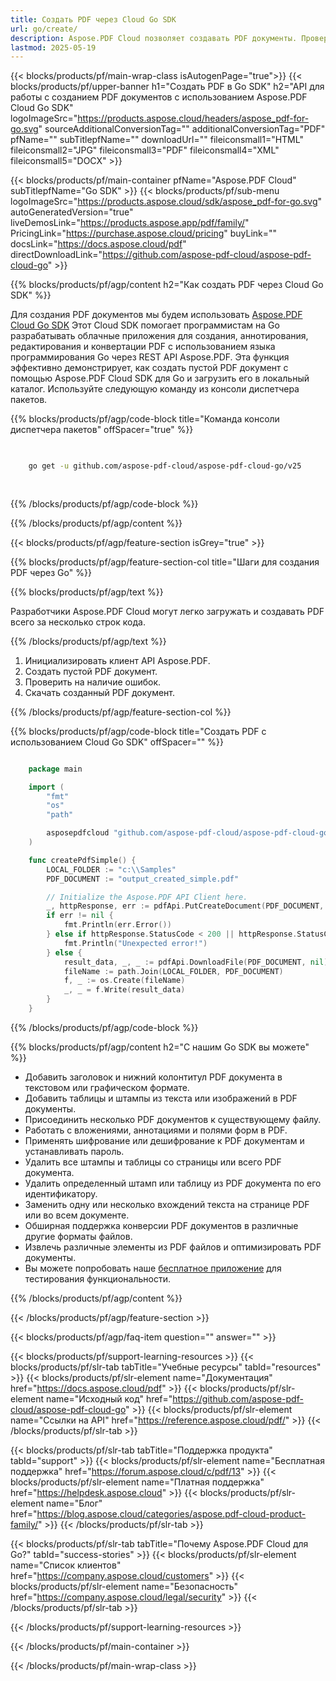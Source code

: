 ```yaml
---
title: Создать PDF через Cloud Go SDK
url: go/create/
description: Aspose.PDF Cloud позволяет создавать PDF документы. Проверьте исходный код на Go для создания PDF файла.
lastmod: 2025-05-19
---
```


{{< blocks/products/pf/main-wrap-class isAutogenPage="true">}}
{{< blocks/products/pf/upper-banner h1="Создать PDF в Go SDK" h2="API для работы с созданием PDF документов с использованием Aspose.PDF Cloud Go SDK" logoImageSrc="https://products.aspose.cloud/headers/aspose_pdf-for-go.svg" sourceAdditionalConversionTag="" additionalConversionTag="PDF" pfName="" subTitlepfName="" downloadUrl="" fileiconsmall1="HTML" fileiconsmall2="JPG" fileiconsmall3="PDF" fileiconsmall4="XML" fileiconsmall5="DOCX" >}}

{{< blocks/products/pf/main-container pfName="Aspose.PDF Cloud" subTitlepfName="Go SDK" >}}
{{< blocks/products/pf/sub-menu logoImageSrc="https://products.aspose.cloud/sdk/aspose_pdf-for-go.svg"
autoGeneratedVersion="true"
liveDemosLink="https://products.aspose.app/pdf/family/" PricingLink="https://purchase.aspose.cloud/pricing" buyLink="" docsLink="https://docs.aspose.cloud/pdf"  directDownloadLink="https://github.com/aspose-pdf-cloud/aspose-pdf-cloud-go" >}}

{{% blocks/products/pf/agp/content h2="Как создать PDF через Cloud Go SDK" %}}

Для создания PDF документов мы будем использовать
[Aspose.PDF Cloud Go SDK](https://products.aspose.cloud/pdf/go/)
Этот Cloud SDK помогает программистам на Go разрабатывать облачные приложения для создания, аннотирования, редактирования и конвертации PDF с использованием языка программирования Go через REST API Aspose.PDF. Эта функция эффективно демонстрирует, как создать пустой PDF документ с помощью Aspose.PDF Cloud SDK для Go и загрузить его в локальный каталог. Используйте следующую команду из консоли диспетчера пакетов.

{{% blocks/products/pf/agp/code-block title="Команда консоли диспетчера пакетов" offSpacer="true" %}}

```bash

     
    go get -u github.com/aspose-pdf-cloud/aspose-pdf-cloud-go/v25
     
     
```

{{% /blocks/products/pf/agp/code-block %}}

{{% /blocks/products/pf/agp/content %}}

{{< blocks/products/pf/agp/feature-section isGrey="true" >}}

{{% blocks/products/pf/agp/feature-section-col title="Шаги для создания PDF через Go" %}}

{{% blocks/products/pf/agp/text %}}

Разработчики Aspose.PDF Cloud могут легко загружать и создавать PDF всего за несколько строк кода.

{{% /blocks/products/pf/agp/text %}}

1. Инициализировать клиент API Aspose.PDF.
1. Создать пустой PDF документ.
1. Проверить на наличие ошибок.
1. Скачать созданный PDF документ.

{{% /blocks/products/pf/agp/feature-section-col %}}

{{% blocks/products/pf/agp/code-block title="Создать PDF с использованием Cloud Go SDK" offSpacer="" %}}

```go

    package main

    import (
        "fmt"
        "os"
        "path"

        asposepdfcloud "github.com/aspose-pdf-cloud/aspose-pdf-cloud-go/v25"
    )

    func createPdfSimple() {
        LOCAL_FOLDER := "c:\\Samples"
        PDF_DOCUMENT := "output_created_simple.pdf"

        // Initialize the Aspose.PDF API Client here.
        _, httpResponse, err := pdfApi.PutCreateDocument(PDF_DOCUMENT, nil)
        if err != nil {
            fmt.Println(err.Error())
        } else if httpResponse.StatusCode < 200 || httpResponse.StatusCode > 299 {
            fmt.Println("Unexpected error!")
        } else {
            result_data, _, _ := pdfApi.DownloadFile(PDF_DOCUMENT, nil)
            fileName := path.Join(LOCAL_FOLDER, PDF_DOCUMENT)
            f, _ := os.Create(fileName)
            _, _ = f.Write(result_data)
        }
    }
```

{{% /blocks/products/pf/agp/code-block %}}

{{% blocks/products/pf/agp/content h2="С нашим Go SDK вы можете" %}}

+ Добавить заголовок и нижний колонтитул PDF документа в текстовом или графическом формате.
+ Добавить таблицы и штампы из текста или изображений в PDF документы.
+ Присоединить несколько PDF документов к существующему файлу.
+ Работать с вложениями, аннотациями и полями форм в PDF.
+ Применять шифрование или дешифрование к PDF документам и устанавливать пароль.
+ Удалить все штампы и таблицы со страницы или всего PDF документа.
+ Удалить определенный штамп или таблицу из PDF документа по его идентификатору.
+ Заменить одну или несколько вхождений текста на странице PDF или во всем документе.
+ Обширная поддержка конверсии PDF документов в различные другие форматы файлов.
+ Извлечь различные элементы из PDF файлов и оптимизировать PDF документы.
+ Вы можете попробовать наше [бесплатное приложение](https://products.aspose.app/pdf/) для тестирования функциональности.

{{% /blocks/products/pf/agp/content %}}

{{< /blocks/products/pf/agp/feature-section >}}

{{< blocks/products/pf/agp/faq-item question="" answer="" >}}

{{< blocks/products/pf/support-learning-resources >}}
{{< blocks/products/pf/slr-tab tabTitle="Учебные ресурсы" tabId="resources" >}}
{{< blocks/products/pf/slr-element name="Документация" href="https://docs.aspose.cloud/pdf" >}}
{{< blocks/products/pf/slr-element name="Исходный код" href="https://github.com/aspose-pdf-cloud/aspose-pdf-cloud-go" >}}
{{< blocks/products/pf/slr-element name="Ссылки на API" href="https://reference.aspose.cloud/pdf/" >}}
{{< /blocks/products/pf/slr-tab >}}

{{< blocks/products/pf/slr-tab tabTitle="Поддержка продукта" tabId="support" >}}
{{< blocks/products/pf/slr-element name="Бесплатная поддержка" href="https://forum.aspose.cloud/c/pdf/13" >}}
{{< blocks/products/pf/slr-element name="Платная поддержка" href="https://helpdesk.aspose.cloud" >}}
{{< blocks/products/pf/slr-element name="Блог" href="https://blog.aspose.cloud/categories/aspose.pdf-cloud-product-family/" >}}
{{< /blocks/products/pf/slr-tab >}}

{{< blocks/products/pf/slr-tab tabTitle="Почему Aspose.PDF Cloud для Go?" tabId="success-stories" >}}
{{< blocks/products/pf/slr-element name="Список клиентов" href="https://company.aspose.cloud/customers" >}}
{{< blocks/products/pf/slr-element name="Безопасность" href="https://company.aspose.cloud/legal/security" >}}
{{< /blocks/products/pf/slr-tab >}}

{{< /blocks/products/pf/support-learning-resources >}}

{{< /blocks/products/pf/main-container >}}

{{< /blocks/products/pf/main-wrap-class >}}



